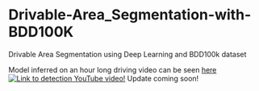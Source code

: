 # Drivable-Area_Segmentation-with-BDD100K
Drivable Area Segmentation using Deep Learning and BDD100k dataset

Model inferred on an hour long driving video can be seen [here](https://youtu.be/ba0ytXOgvkM)
[![Link to detection YouTube video!](images/thumbnail.png)](https://youtu.be/ba0ytXOgvkM)
Update coming soon!

